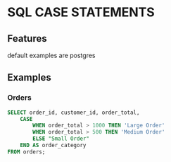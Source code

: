 # SQL CASE STATEMENTS

## Features
default examples are postgres

## Examples

### Orders
```sql
SELECT order_id, customer_id, order_total,
    CASE
        WHEN order_total > 1000 THEN 'Large Order'
        WHEN order_total > 500 THEN 'Medium Order'
        ELSE "Small Order"
    END AS order_category
FROM orders;
```

